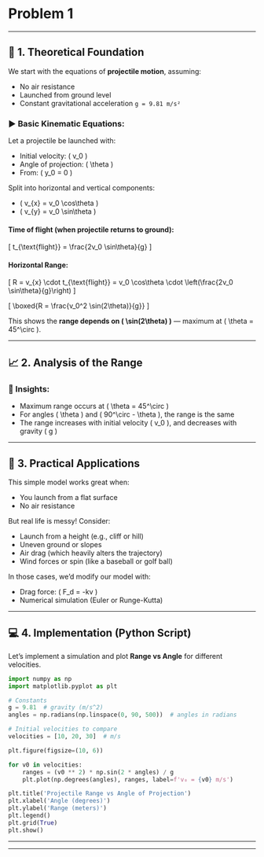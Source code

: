 # Problem 1



---

## 📘 1. Theoretical Foundation

We start with the equations of **projectile motion**, assuming:
- No air resistance
- Launched from ground level
- Constant gravitational acceleration `g = 9.81 m/s²`

### ▶️ Basic Kinematic Equations:
Let a projectile be launched with:
- Initial velocity: \( v_0 \)
- Angle of projection: \( \theta \)
- From: \( y_0 = 0 \)

Split into horizontal and vertical components:
- \( v_{x} = v_0 \cos\theta \)
- \( v_{y} = v_0 \sin\theta \)

#### Time of flight (when projectile returns to ground):
\[
t_{\text{flight}} = \frac{2v_0 \sin\theta}{g}
\]

#### Horizontal Range:
\[
R = v_{x} \cdot t_{\text{flight}} = v_0 \cos\theta \cdot \left(\frac{2v_0 \sin\theta}{g}\right)
\]

\[
\boxed{R = \frac{v_0^2 \sin(2\theta)}{g}}
\]

This shows the **range depends on \( \sin(2\theta) \)** — maximum at \( \theta = 45^\circ \).

---

## 📈 2. Analysis of the Range

### 📌 Insights:
- Maximum range occurs at \( \theta = 45^\circ \)
- For angles \( \theta \) and \( 90^\circ - \theta \), the range is the same
- The range increases with initial velocity \( v_0 \), and decreases with gravity \( g \)

---

## 🔧 3. Practical Applications

This simple model works great when:
- You launch from a flat surface
- No air resistance

But real life is messy! Consider:
- Launch from a height (e.g., cliff or hill)
- Uneven ground or slopes
- Air drag (which heavily alters the trajectory)
- Wind forces or spin (like a baseball or golf ball)

In those cases, we’d modify our model with:
- Drag force: \( F_d = -kv \)
- Numerical simulation (Euler or Runge-Kutta)

---

## 💻 4. Implementation (Python Script)

Let’s implement a simulation and plot **Range vs Angle** for different velocities.

```python
import numpy as np
import matplotlib.pyplot as plt

# Constants
g = 9.81  # gravity (m/s^2)
angles = np.radians(np.linspace(0, 90, 500))  # angles in radians

# Initial velocities to compare
velocities = [10, 20, 30]  # m/s

plt.figure(figsize=(10, 6))

for v0 in velocities:
    ranges = (v0 ** 2) * np.sin(2 * angles) / g
    plt.plot(np.degrees(angles), ranges, label=f'v₀ = {v0} m/s')

plt.title('Projectile Range vs Angle of Projection')
plt.xlabel('Angle (degrees)')
plt.ylabel('Range (meters)')
plt.legend()
plt.grid(True)
plt.show()
```

---



---